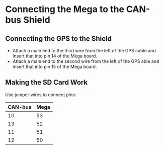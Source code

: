 # Connecting the Mega to the CAN-bus Shield

## Connecting the GPS to the Shield

- Attach a male end to the third wire from the left of the GPS cable and insert that into pin 14 of the Mega board.
- Attach a male end to the second wire from the left of the GPS able and insert that into pin 15 of the Mega board.

## Making the SD Card Work

Use jumper wires to connect pins:

| CAN-bus | Mega |
|---|---|
|10|53|
|13|52|
|11|51|
|12|50|